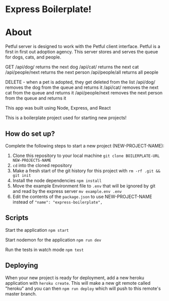 # Express Boilerplate!

# About

Petful server is designed to work with the Petful client interface.
Petful is a first in first out adoption agency. This server stores and serves the queue for dogs, cats, and people.

GET
/api/dog/ returns the next dog
/api/cat/ returns the next cat
/api/people/next returns the next person
/api/people/all returns all people

DELETE - when a pet is adopted, they get deleted from the list
/api/dog/ removes the dog from the queue and returns it
/api/cat/ removes the next cat from the queue and returns it
/api/people/next removes the next person from the queue and returns it

This app was built using Node, Express, and React

This is a boilerplate project used for starting new projects!

## How do set up?

Complete the following steps to start a new project (NEW-PROJECT-NAME):

1. Clone this repository to your local machine `git clone BOILERPLATE-URL NEW-PROJECTS-NAME`
2. `cd` into the cloned repository
3. Make a fresh start of the git history for this project with `rm -rf .git && git init`
4. Install the node dependencies `npm install`
5. Move the example Environment file to `.env` that will be ignored by git and read by the express server `mv example.env .env`
6. Edit the contents of the `package.json` to use NEW-PROJECT-NAME instead of `"name": "express-boilerplate",`

## Scripts

Start the application `npm start`

Start nodemon for the application `npm run dev`

Run the tests in watch mode `npm test`

## Deploying

When your new project is ready for deployment, add a new heroku application with `heroku create`. This will make a new git remote called "heroku" and you can then `npm run deploy` which will push to this remote's master branch.
